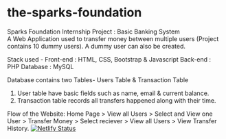 # the-sparks-foundation
Sparks Foundation Internship Project : Basic Banking System  
A Web Application used to transfer money between multiple users (Project contains 10 dummy users). A dummy user can also be created.  

Stack used - 
Front-end : HTML, CSS, Bootstrap & Javascript 
Back-end : PHP 
Database : MySQL   

Database contains two Tables- Users Table & Transaction Table 
1. User table have basic fields such as name, email & current balance. 
2. Transaction table records all transfers happened along with their time.  

Flow of the Website: Home Page > View all Users > Select and View one User > Transfer Money > Select reciever > View all Users > View Transfer History.
[![Netlify Status](https://api.netlify.com/api/v1/badges/523d01a5-cccd-4c00-9ec0-a97f64bce677/deploy-status)](https://app.netlify.com/sites/basicbanksystem-spark/deploys)
